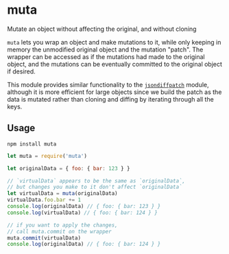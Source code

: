 # muta

Mutate an object without affecting the original, and without cloning

`muta` lets you wrap an object and make mutations to it, while only keeping in memory the unmodified original object and the mutation "patch". The wrapper can be accessed as if the mutations had made to the original object, and the mutations can be eventually committed to the original object if desired.

This module provides similar functionality to the [`jsondiffpatch`](https://github.com/benjamine/jsondiffpatch) module, although it is more efficient for large objects since we build the patch as the data is mutated rather than cloning and diffing by iterating through all the keys.

## Usage
`npm install muta`

```js
let muta = require('muta')

let originalData = { foo: { bar: 123 } }

// `virtualData` appears to be the same as `originalData`,
// but changes you make to it don't affect `originalData`
let virtualData = muta(originalData)
virtualData.foo.bar += 1
console.log(originalData) // { foo: { bar: 123 } }
console.log(virtualData) // { foo: { bar: 124 } }

// if you want to apply the changes,
// call muta.commit on the wrapper
muta.commit(virtualData)
console.log(originalData) // { foo: { bar: 124 } }
```
